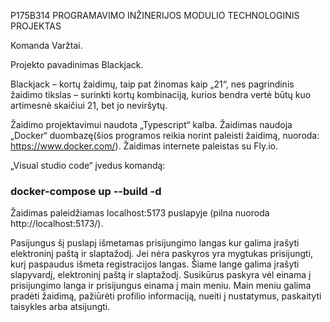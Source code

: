 P175B314 PROGRAMAVIMO INŽINERIJOS MODULIO TECHNOLOGINIS PROJEKTAS

Komanda Varžtai.

Projekto pavadinimas Blackjack.

Blackjack – kortų žaidimų, taip pat žinomas kaip „21“, nes pagrindinis žaidimo tikslas – surinkti kortų kombinaciją, kurios bendra vertė būtų kuo artimesnė skaičiui 21, bet jo neviršytų.

Žaidimo projektavimui naudota „Typescript“ kalba. Žaidimas naudoja „Docker“ duombazę(šios programos reikia norint paleisti žaidimą, nuoroda: https://www.docker.com/). Žaidimas internete paleistas su Fly.io.

„Visual studio code“ įvedus komandą:
 ### docker-compose up --build -d
Žaidimas paleidžiamas localhost:5173 puslapyje (pilna nuoroda http://localhost:5173/).

Pasijungus šį puslapį išmetamas prisijungimo langas kur galima įrašyti elektroninį paštą ir slaptažodį. Jei nėra paskyros yra mygtukas prisijungti, kurį paspaudus išmeta registracijos langas. Šiame lange galima įrašyti slapyvardį, elektroninį paštą ir slaptažodį. Susikūrus paskyra vėl einama į prisijungimo langa ir prisijungus einama į main meniu. Main meniu galima pradėti žaidimą, pažiūrėti profilio informaciją, nueiti į nustatymus, paskaityti taisykles arba atsijungti.
